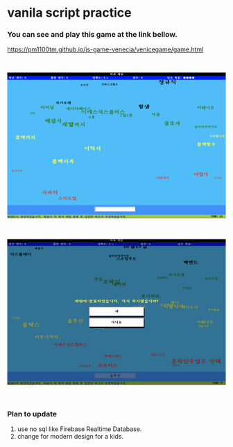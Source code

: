 vanila script practice
==================
### You can see and play this game at the link bellow.
https://pm1100tm.github.io/js-game-venecia/venicegame/game.html

<br>

![alt text](https://github.com/pm1100tm/JS-PRAC/blob/master/venicegame/image/game_image_1%20.png)

<br>

![alt text](https://github.com/pm1100tm/JS-PRAC/blob/master/venicegame/image/game_image_2.png)

<br>

### Plan to update
1. use no sql like Firebase Realtime Database.
2. change for modern design for a kids.
